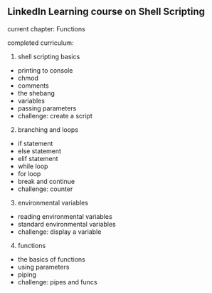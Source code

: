## LinkedIn Learning course on Shell Scripting
current chapter: Functions

completed curriculum:
1. shell scripting basics
- printing to console
- chmod
- comments
- the shebang
- variables
- passing parameters
- challenge: create a script

2. branching and loops
- if statement
- else statement
- elif statement
- while loop
- for loop
- break and continue
- challenge: counter

3. environmental variables
- reading environmental variables
- standard environmental variables
- challenge: display a variable

4. functions
- the basics of functions
- using parameters
- piping
- challenge: pipes and funcs

